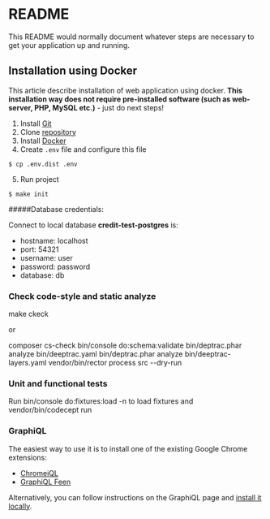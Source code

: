 # README #

This README would normally document whatever steps are necessary to get your application up and running.

Installation using Docker
------------
This article describe installation of web application using docker.
**This installation way does not require pre-installed software (such as web-server, PHP, MySQL etc.)** - just do next steps!

1. Install [Git](https://git-scm.com/downloads)
2. Clone [repository](https://bitbucket.org/ismdigitalia/kaliti-web/)
3. Install [Docker](https://docker.com)
4. Create `.env` file and configure this file
 ```
 $ cp .env.dist .env
 ```
5. Run project
 ```
 $ make init
 ```

#####Database credentials:

Connect to local database **credit-test-postgres** is:
* hostname: localhost
* port: 54321
* username: user
* password: password
* database: db

### Check code-style and static analyze ###

make ckeck

or

composer cs-check
bin/console do:schema:validate
bin/deptrac.phar analyze bin/deeptrac.yaml
bin/deptrac.phar analyze bin/deeptrac-layers.yaml
vendor/bin/rector process src --dry-run

### Unit and functional tests ###

Run bin/console do:fixtures:load -n to load fixtures and vendor/bin/codecept run

### GraphiQL ###

The easiest way to use it is to install one of the existing Google Chrome extensions:

* [ChromeiQL](https://chrome.google.com/webstore/detail/chromeiql/fkkiamalmpiidkljmicmjfbieiclmeij)
* [GraphiQL Feen](https://chrome.google.com/webstore/detail/graphiql-feen/mcbfdonlkfpbfdpimkjilhdneikhfklp)

Alternatively, you can follow instructions on the GraphiQL page and [install it locally](https://github.com/graphql/graphiql).